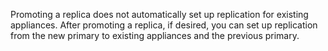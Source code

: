 Promoting a replica does not automatically set up replication for existing appliances. After promoting a replica, if desired, you can set up replication from the new primary to existing appliances and the previous primary.
